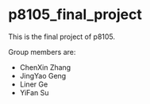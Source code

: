 # p8105_final_project

This is the final project of p8105.

Group members are: 
* ChenXin Zhang
* JingYao Geng
* Liner Ge
* YiFan Su